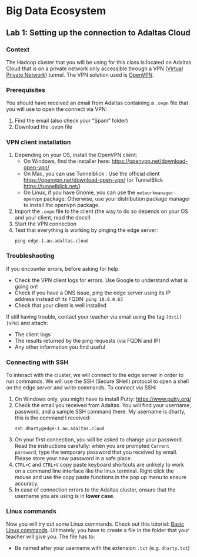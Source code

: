 # Big Data Ecosystem

## Lab 1: Setting up the connection to Adaltas Cloud

### Context

The Hadoop cluster that you will be using for this class is located on Adaltas Cloud that is on a private network only accessible through a VPN ([Virtual Private Network](https://en.wikipedia.org/wiki/Virtual_private_network)) tunnel. The VPN solution used is [OpenVPN](https://openvpn.net/).

### Prerequisites

You should have received an email from Adaltas containing a `.ovpn` file that you will use to open the connect via VPN:

1. Find the email (also check your “Spam” folder)
2. Download the .ovpn file

### VPN client installation

1. Depending on your OS, install the OpenVPN client:
   - On Windows, find the installer here: https://openvpn.net/download-open-vpn/
   - On Mac, you can use Tunnelblick : Use the official client https://openvpn.net/download-open-vpn/ (or TunnelBlick https://tunnelblick.net/)
   - On Linux, if you have Gnome, you can use the `networkmanager-openvpn` package. Otherwise, use your distribution package manager to install the openvpn package.
2. Import the `.ovpn` file to the client (the way to do so depends on your OS and your client, read the docs!)
3. Start the VPN connection
4. Test that everything is working by pinging the edge server:
   ```
   ping edge-1.au.adaltas.cloud
   ```

### Troubleshooting

If you encounter errors, before asking for help:

- Check the VPN client logs for errors. Use Google to understand what is going on!
- Check if you have a DNS issue, ping the edge server using its IP address instead of its FQDN: `ping 10.0.0.63`
- Check that your client is well installed

If still having trouble, contact your teacher via email using the tag `[dsti][VPN]` and attach:

- The client logs
- The results returned by the ping requests (via FQDN and IP)
- Any other information you find useful

### Connecting with SSH

To interact with the cluster, we will connect to the edge server in order to run commands. We will use the SSH (Secure SHell) protocol to open a shell on the edge server and write commands.
To connect via SSH:

1. On Windows only, you might have to install Putty: https://www.putty.org/
2. Check the email you received from Adaltas. You will find your username, password, and a sample SSH command there. My username is dharty, this is the command I received:
   ```
   ssh dharty@edge-1.au.adaltas.cloud
   ```
3. On your first connection, you will be asked to change your password. Read the instructions carefully: when you are prompted `Current password`, type the temporary password that you received by email. Please store your new password in a safe place.
4. `CTRL+C` and `CTRL+V` copy paste keyboard shortcuts are unlikely to work on a command line interface like the linux terminal. Right click the mouse and use the copy paste functions in the pop up menu to ensure accuracy.
5. In case of connection errors to the Adaltas cluster, ensure that the username you are using is in **lower case**.

### Linux commands

Now you will try out some Linux commands. Check out this tutorial: [Basic Linux commands](https://maker.pro/linux/tutorial/basic-linux-commands-for-beginners).
Ultimately, you have to create a file in the folder that your teacher will give you. The file has to:

- Be named after your username with the extension `.txt` (e.g. `dharty.txt`)
